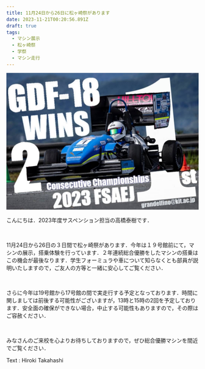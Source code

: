 ```yaml
---
title: 11月24日から26日に松ヶ崎祭があります
date: 2023-11-21T00:20:56.891Z
draft: true
tags:
  - マシン展示
  - 松ヶ崎祭
  - 学祭
  - マシン走行
---
```

![](482166808330109387.jpg)



こんにちは．2023年度サスペンション担当の高橋泰樹です．

 

11月24日から26日の３日間で松ヶ崎祭があります．今年は１９号館前にて，マシンの展示，搭乗体験を行っています．２年連続総合優勝をしたマシンの搭乗はこの機会が最後なります．学生フォーミュラや車について知らなくとも部員が説明いたしますので，ご友人の方等と一緒に安心してご覧ください．

 

さらに今年は19号館から17号館の間で実走行する予定となっております．時間に関しましては前後する可能性がございますが，13時と15時の2回を予定しております．安全面の確保ができない場合，中止する可能性もありますので，その際はご容赦ください．

 

みなさんのご来校を心よりお待ちしておりますので，ぜひ総合優勝マシンを間近でご覧ください．

T﻿ext : Hiroki Takahashi